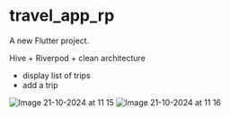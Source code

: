 # travel_app_rp

A new Flutter project.

Hive + Riverpod + clean architecture

- display list of trips
- add a trip



![Image 21-10-2024 at 11 15](https://github.com/user-attachments/assets/673e9d5e-d922-4efb-93ce-80b05cd6bf62)
![Image 21-10-2024 at 11 16](https://github.com/user-attachments/assets/d7aca173-a343-4440-bc9e-e32b99b80104)

